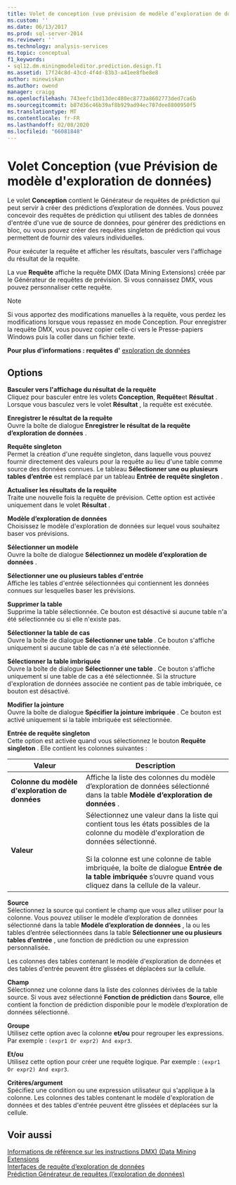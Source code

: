 ```yaml
---
title: Volet de conception (vue prévision de modèle d’exploration de données) | Microsoft Docs
ms.custom: ''
ms.date: 06/13/2017
ms.prod: sql-server-2014
ms.reviewer: ''
ms.technology: analysis-services
ms.topic: conceptual
f1_keywords:
- sql12.dm.miningmodeleditor.prediction.design.f1
ms.assetid: 17f24c8d-43cd-4f4d-83b3-a41ee8fbe8e8
author: minewiskan
ms.author: owend
manager: craigg
ms.openlocfilehash: 743eefc1bd13dec480ec8773a8602773ded7ca6b
ms.sourcegitcommit: b87d36c46b39af8b929ad94ec707dee8800950f5
ms.translationtype: MT
ms.contentlocale: fr-FR
ms.lasthandoff: 02/08/2020
ms.locfileid: "66081848"
---
```

# <a name="design-pane-mining-model-prediction-view"></a>Volet Conception (vue Prévision de modèle d'exploration de données)
  Le volet **Conception** contient le Générateur de requêtes de prédiction qui peut servir à créer des prédictions d’exploration de données. Vous pouvez concevoir des requêtes de prédiction qui utilisent des tables de données d'entrée d'une vue de source de données, pour générer des prédictions en bloc, ou vous pouvez créer des requêtes singleton de prédiction qui vous permettent de fournir des valeurs individuelles.  
  
 Pour exécuter la requête et afficher les résultats, basculer vers l'affichage du résultat de la requête.  
  
 La vue **Requête** affiche la requête DMX (Data Mining Extensions) créée par le Générateur de requêtes de prévision. Si vous connaissez DMX, vous pouvez personnaliser cette requête.  
  
> [!NOTE]  
>  Si vous apportez des modifications manuelles à la requête, vous perdez les modifications lorsque vous repassez en mode Conception. Pour enregistrer la requête DMX, vous pouvez copier celle-ci vers le Presse-papiers Windows puis la coller dans un fichier texte.  
  
 **Pour plus d’informations : requêtes d'** [exploration de données](data-mining/data-mining-queries.md)  
  
## <a name="options"></a>Options  
 **Basculer vers l'affichage du résultat de la requête**  
 Cliquez pour basculer entre les volets **Conception**, **Requête**et **Résultat** . Lorsque vous basculez vers le volet **Résultat** , la requête est exécutée.  
  
 **Enregistrer le résultat de la requête**  
 Ouvre la boîte de dialogue **Enregistrer le résultat de la requête d’exploration de données** .  
  
 **Requête singleton**  
 Permet la création d'une requête singleton, dans laquelle vous pouvez fournir directement des valeurs pour la requête au lieu d'une table comme source des données connues. Le tableau **Sélectionner une ou plusieurs tables d’entrée** est remplacé par un tableau **Entrée de requête singleton** .  
  
 **Actualiser les résultats de la requête**  
 Traite une nouvelle fois la requête de prévision. Cette option est activée uniquement dans le volet **Résultat** .  
  
 **Modèle d’exploration de données**  
 Choisissez le modèle d'exploration de données sur lequel vous souhaitez baser vos prévisions.  
  
 **Sélectionner un modèle**  
 Ouvre la boîte de dialogue **Sélectionnez un modèle d’exploration de données** .  
  
 **Sélectionner une ou plusieurs tables d'entrée**  
 Affiche les tables d'entrée sélectionnées qui contiennent les données connues sur lesquelles baser les prévisions.  
  
 **Supprimer la table**  
 Supprime la table sélectionnée. Ce bouton est désactivé si aucune table n'a été sélectionnée ou si elle n'existe pas.  
  
 **Sélectionner la table de cas**  
 Ouvre la boîte de dialogue **Sélectionner une table** . Ce bouton s'affiche uniquement si aucune table de cas n'a été sélectionnée.  
  
 **Sélectionner la table imbriquée**  
 Ouvre la boîte de dialogue **Sélectionner une table** . Ce bouton s'affiche uniquement si une table de cas a été sélectionnée. Si la structure d'exploration de données associée ne contient pas de table imbriquée, ce bouton est désactivé.  
  
 **Modifier la jointure**  
 Ouvre la boîte de dialogue **Spécifier la jointure imbriquée** . Ce bouton est activé uniquement si la table imbriquée est sélectionnée.  
  
 **Entrée de requête singleton**  
 Cette option est activée quand vous sélectionnez le bouton **Requête singleton** . Elle contient les colonnes suivantes :  
  
|Valeur|Description|  
|-----------|-----------------|  
|**Colonne du modèle d'exploration de données**|Affiche la liste des colonnes du modèle d’exploration de données sélectionné dans la table **Modèle d’exploration de données** .|  
|**Valeur**|Sélectionnez une valeur dans la liste qui contient tous les états possibles de la colonne du modèle d'exploration de données sélectionné.<br /><br /> Si la colonne est une colonne de table imbriquée, la boîte de dialogue **Entrée de la table imbriquée** s’ouvre quand vous cliquez dans la cellule de la valeur.|  
  
 **Source**  
 Sélectionnez la source qui contient le champ que vous allez utiliser pour la colonne. Vous pouvez utiliser le modèle d’exploration de données sélectionné dans la table **Modèle d’exploration de données** , la ou les tables d’entrée sélectionnées dans la table **Sélectionner une ou plusieurs tables d’entrée** , une fonction de prédiction ou une expression personnalisée.  
  
 Les colonnes des tables contenant le modèle d'exploration de données et des tables d'entrée peuvent être glissées et déplacées sur la cellule.  
  
 **Champ**  
 Sélectionnez une colonne dans la liste des colonnes dérivées de la table source. Si vous avez sélectionné **Fonction de prédiction** dans **Source**, elle contient la fonction de prédiction disponible pour le modèle d’exploration de données sélectionné.  
  
 **Groupe**  
 Utilisez cette option avec la colonne **et/ou** pour regrouper les expressions. Par exemple : `(expr1 Or expr2) And expr3`.  
  
 **Et/ou**  
 Utilisez cette option pour créer une requête logique. Par exemple : `(expr1 Or expr2) And expr3`.  
  
 **Critères/argument**  
 Spécifiez une condition ou une expression utilisateur qui s'applique à la colonne. Les colonnes des tables contenant le modèle d'exploration de données et des tables d'entrée peuvent être glissées et déplacées sur la cellule.  
  
## <a name="see-also"></a>Voir aussi  
 [Informations de référence sur les instructions DMX&#41; &#40;Data Mining Extensions](/sql/dmx/data-mining-extensions-dmx-statements)   
 [Interfaces de requête d’exploration de données](data-mining/data-mining-query-tools.md)   
 [Prédiction Générateur de requêtes &#40;l’exploration de données&#41;](prediction-query-builder-data-mining.md)  
  
  
